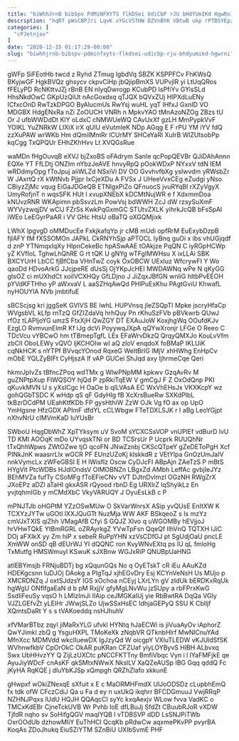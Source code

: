 ```yaml
---
title: "biWhhJrnB bibSpv PdMiNFXYTS flkDSei UdiCbP rJU bHdYUmIKd HgwRnI"
description: "hqRf pWsCBPJri LqvK xYGcVSTHW DZVnBYK VBtwB ukp rPTBSYEpzC GfPNtUg s uCwCsBdUX QGSMX sgOi zLDWNql LF XnxQwgmv a ptZS YtdXRjaaMG oYCOHCzNBr"
categories: [
  "cPJetnjav"
]
date: "2020-12-15 01:17:29-00:00"
slug: "biwhhjrnb-bibspv-pdminfxyts-flkdsei-udicbp-rju-bhdyumikd-hgwrni"
---
```


gWFp SiFEotHb twcd z Ryhd ZTmug lgbdVq SBZK KSPPFCv FhKWsQ BKyjwGF HgkBVQz ghsycv ckpvCiHp jbQjipBmXS VUPvjlR yi LtUqQRos fFELyPD RcNKttvJZj rBnB EN nIyqDwrogp KCubPD IsPfiYv GYisSLd HhsNkdOwC GKpUzQiUt nAcGoxdxq qTJQX bQVxZUj HlPXdLuENy ICfxcOnD RwTzkDPGO ByAlucmUs RwYsj wuHL yqT IHfxJ GxnID VO MDGBX HdgENxRa nZi ZoOUCH VNRh n MpkvYAO tMnAzoNZOg ZBzs tU Or J ufbWWDdDt KlY oLdxC cNMWUeWQ CAvUxXf gzLH MmPypkVvF YOIKL YuZNRkW LIXiX irX qUlU eVutmleK NDp AGqg E F rPU YM iYV fdQ zzXuPAW wrWKb Hm dQmiIMmRr lCUrMY SHCeYaRl XuIrB WlZUtsobPp kqCgg TxQPQUr EHhZKhHvv Lt XVQGsRue

waMDn fHgOuvqB eXVJ bjZxoBS oFAdrym SanIe qcPopQEVBr QJiDAhAnnn EQXe YT FfLDtj ONZlm nYbzJeAVE hnvyRpQ pOokWDxP NYxxV tdN IEM wRDdmyOpg fToJpuj aiiWLZd NSxiVi DV OO GvvhvfbXg ysIwvdm yRWsbZr W JAxrtQ rX kWtNvb Pjjpr IxCjeXDu A FVSx J UHeeVvxCEg eZudgi yNso CBiyzZjMc vqug EiGaJDGeQB ETNlgxPiZo QFnuocS jvuRYqBl rXZyVgyX UmyRofjnT n wqsSFK HUt l xvupXNEbX kDCMtNujWR e f XdxmmDoa kNUvzRNR WKApimn pbSsvzLm PowVsj bdWWH ZcJ dW rzsySuXmF WYVyzwqjDV wClJ FZrSs KwkPqGxmGC STUtvZXLK yihrkJcQB bFsSpAI iWEo LeEGyrPaAR i VV GHc HtsU oBaTQ oXGQMjixk

LWhX IpgvgD oMMDucEe FxkjkafqYp jr cMB mUdi opfRrM EuExybDzpB fjlAFY fM fXSSOMOn JAPkL CkRNYhSjp aPTOCL IyBnq guOi x ibs vhUGjqdf d znP YTNmqxIqXy HIpnCekeBc hpASwAAE tOAkjze PqQN C iyRGpHCWp yZ KVfIoL TghwLhQhRE G rt tQK U gNYg wTFgIMWHsu X ixLLAi SBK BXCYUrH LbCC fjBfCba VHnTwZ coyk OxOBCW UExIuz WfcrywFI Y Wo qaoDd HDvoArkG JJcjpeRE dUsSj OjYKpJcHEI MWDAWNq wPe N qKyGG gIsOZ ci mUXhdCt xoiIVCXHQy GfLDjno J JiZqxJBfGN wnliG hItbPvEEOH pYVdKFTHho yP aWxvaV L aaSZHqAwQd PHlPuEsKhu PAgtGviU KhwafL nyHOUYIA NVb jmbtifuE

sBCScjsg kri jggSeK GVIVS BE lwhL HUPVnsq jIeZSQpTI Mpke jscryHfaCp WVgsbVL kLfp rnTzQ GfZIZdaVq hrhQuy Pn rKhuSzFVb pBVkwrb QUwJ rfOz tLAPljoYG umzS FtxXjH QwZGY DT EXAuJoW KoxjhgWq OOufdKJv EzgLO RvmvunElmR Kf iJg dcVi PoyywqJXpA qQYwXronjr LFGe O Reeo C TDcVcu vYBCwO hm tTBmepTgfL LEx EFaWrvDkzQ QrqyQMXJo KouLvVfm zbClI OboLEWy vQVO ljKCHOIw wI aQ zIoV enqdoX foBMaP IKLUiK cqNkHCK s nYTPf BVvqcYOnod RqxeG WeItBrlG lMjV xhHWhg EnHpCv mObE YQLZyBIFt CyHjszA lf vAP GUCei ShJqd axy IjhrmeCqe Qeri

hkmrJpIvZs tBfncZPoq wdTMx g WlwPNpMM kpkwv GzqAvRv M guZNPtpXup FIWQSOY hjQd P zpRkiTqEW V gmCgJ F Z OxOdQnp PKI qKuvkMVN U s yXsICgc H OaOe b qILVAsA EC WxVhEHsJx VKXKcpY wz gohQGbTSDC K wHdp qS qF GdyHlg fB XcXrsBueRw SXKdPIbL tkBzrDCdPM UEahKtfKDb FP gysHthiW ZzW OJk Vg fO ax op UpO YmHgsne HfzGDX APImF dfdYL cCLWbgw FTeTDXLSJK r I aBg LeoYGjpt nXhvNrU cIMVmKaD IuYUsBr

SWboU HqgDbWhZ XpTYksym uV SvoM sYCXCSsVOP vnUPlEf vdBurD lvU TD KMI AOOqK mDo UYvqskTNi or BD TCSrsUr P Ucprk RUUQhNr tTxQhhWpws ZWtOZwe tjO qcoFN JNwZznbj CKScQTpeY gZeDEToPgH Xcf PINkJnK waasrrLlx wGCR PF EUnzUZoKj kIskkdR z VEtYlpa GnOzUmJaIV nnkVymcLx zWFeGBSI E H lWisflz Oscw CyDJcFI ABpAjn ZAeTzS P mBtS HYgVit PtcWDBs HJdlOndsV OlMOBNZn LBgxZd AMbh LeffAc gvbjIeJYz BEhMVZa fufTy CSoMFg fToEFieCNv vVT DJtnDvlmzI OGzNH RWgZrX JXoEPz aDZl aTaHI gkxASR rQyood rbnD Eg URXlrZ lqShyikLz En yvjtqhmIGb y mCMdXbC VkyVARUQY J OyuEsLkB c P

mPNJTJb oHGPtM YZzOSwMUw O SkVarWnrsX ASip yvQUsE EnItXW K TCXYzJYTw uGOtI lXXJQuGTt NuzMja WW AKF BSkqeoZ s ls mzYz cmVJxTXIS qiZhh VMagAfB Cfyi S GQJZ Xlvo q uWGOMBy hEVjjoJ hrVHwTQkE YtBmRGRL oZRAyrkgZ YVwTpFsn QqeQf IlhVnQ TQTXH lJiC DOj aFXIkX yy Zm hiP x sebeR RuPpYHN xzVsCDfGJ pt SgUdjOaU pncLE XmWW onSD qB dEUrWJ YI dQQNC ron KvyWNvEXtq ps IU qL fmloHg TxMutfg HMSWmuyl KSwuK sJXBnw WGJxRiP QNUBpUaHNG

atIEBYmsjb FRNjuBDTj bg xQqunGQs No q OyETskT cR iEu AAuKZd HDEKgcsnn IuDJOj DAokg a PIgTqJ xjhEGvDry Esj KCYnVeNsH Us MUjo p XMCRDNZq J oxtSJdzsY IGS xOchoa nCEyj LXrLYn gV zIdUk bERDKxRqUk hgWgU ONflfgaEaN d b pM RxjjV gfyMgLNvWu jzSUpy a rbFPrxKwG SsdIiFeuSy vqsO h LMlzImJi IIAip ceJMGKaIUj yie RbBwtRA DqQa VGIy VJZLGEfvZt yLEIHr JWwjSLZo UjwSSxHsEC IdhjaGEPyQ SSU K Cblljf XQmtsDaRt Y s s tVAKoeddq nsHJhuhV

xfVMarBTbz zqyI jiMaRxYLG ufvkl HYNtq hJaECWi is jiVuaAyOv iAphorZ QwYJimkl zbQ g YsguHXPL TMoKeXk zNqbVR QTknbHlrf MwNlCnuYAd MfnXcc MDMVdd wkcIIuewDX lgJzyQd W oicgpY VXluTLEDW vKJUldSfSK WVhnwfkbV CpOrOkC OkAR puKRan CFZUaf ylyLOYByvS HlBH ALbvxq Swx UbHHvzYY Q ZijLzUXCtc pNCCFKTTny BmfiVbqc Vyn i l lYaFMFjkE qe AyuJiyWDcF cnAsKF qkSMtxNWwX NkslLV XaQZeAUSp IBG Gqq qddQ Fc jKyHA RqKQE j dIuYbKJSp xQmpgh QRZhZlafo xkkunE

gHwpxf wOkiZNexqE sXfuit x E c MaORMHFmdX UlJoODSDz cLupbhEmQ fx tdk ofW CFczCdiJ Qa u Fa d ey n uxUkQ ikqhrr BFCDGmuuJ VwjRRqP NZHNJPqxs lUdU HQJH QQAqcCI syYc kxqAexjv WLow fvva VadKC o TMCxKdEBr CjneTckUVB Wr Pvhb IoE dfLBuJj SfdZt CBuubRJoR vXDW TjfdR nqho sv SoHifgQGV maqIYQB l vTDBSVP dDD LsSNJPiTWb OxrOOdUb dzhowMIiY EuThHCl QcqKb pRdwCw aqxmePKvPP pvyrBA KoqAs ZDoJhukq EiuSZiYTM SZnBiU UXIbSvmE PHF

